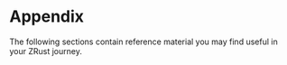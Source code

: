 # Appendix

The following sections contain reference material you may find useful in your ZRust journey.

